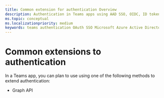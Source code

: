 ```yaml
---
title: Common extension for authentication Overview
description: Authentication in Teams apps using AAD SSO, OIDC, ID tokens
ms.topic: conceptual
ms.localizationpriority: medium
keywords: teams authentication OAuth SSO Microsoft Azure Active Directory (Azure AD)
---
```

# Common extensions to authentication

In a Teams app, you can plan to use using one of the following methods to extend authentication:

- Graph API
